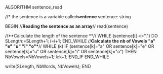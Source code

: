 ALGORITHM sentence_read

//\* the sentence is a variable called**sentence** sentence: string

BEGIN //**Reading the sentence as an array**// read(sentence)

//**Calculate the length of the sentence **// WHILE (sentence[i] <>".") DO SLength:=SLength+1; i=i+1; END_WHILE //**Calculate the nb of Vowels "a" "e" "u" "i" "o"\***// WHILE (k) IF (sentence[k]="a" OR sentence[k]="e" OR sentence[k]="u" OR sentence[k]="i" OR sentence[k]="o") THEN NbVowels=NbVowels+1; k:k+1; END_IF END_WHILE

write(SLength, NbWords, NbVowels);
END
